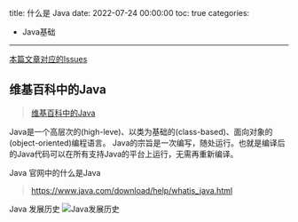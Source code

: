title: 什么是 Java
date: 2022-07-24 00:00:00
toc: true
categories:
- Java基础

---

[本篇文章对应的Issues](https://github.com/Code-dm/Re-learning-Java/issues/2)

<!-- more -->

## 维基百科中的Java

> [维基百科中的Java](https://en.wikipedia.org/wiki/Java_(programming_language))

Java是一个高层次的(high-leve)、以类为基础的(class-based)、面向对象的(object-oriented)编程语言。
Java的宗旨是一次编写，随处运行。也就是编译后的Java代码可以在所有支持Java的平台上运行，无需再重新编译。

Java 官网中的什么是Java

> https://www.java.com/download/help/whatis_java.html

Java 发展历史
![Java发展历史](https://s2.loli.net/2022/07/24/NRnLgDxw3t51mKI.png)
